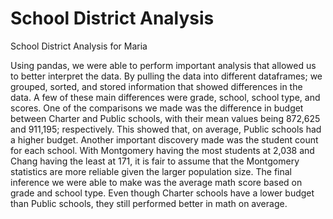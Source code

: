 # School District Analysis
School District Analysis for Maria

  Using pandas, we were able to perform important analysis that allowed us to better interpret the data. By pulling the data into different dataframes; we grouped, sorted, and stored information that showed differences in the data. A few of these main differences were grade, school, school type, and scores. One of the comparisons we made was the difference in budget between Charter and Public schools, with their mean values being 872,625 and 911,195; respectively. This showed that, on average, Public schools had a higher budget. Another important discovery made was the student count for each school. With Montgomery having the most students at 2,038 and Chang having the least at 171, it is fair to assume that the Montgomery statistics are more reliable given the larger population size. The final inference we were able to make was the average math score based on grade and school type. Even though Charter schools have a lower budget than Public schools, they still performed better in math on average.
